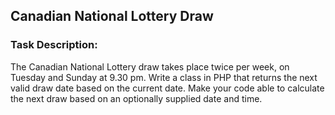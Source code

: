 ## Canadian National Lottery Draw
### Task Description:
The Canadian National Lottery draw takes place
twice per week, on Tuesday and Sunday at 9.30 pm.
Write a class in PHP that returns the next valid draw date based on the current date.
Make your code able to calculate the next draw based on an optionally supplied date and time.
